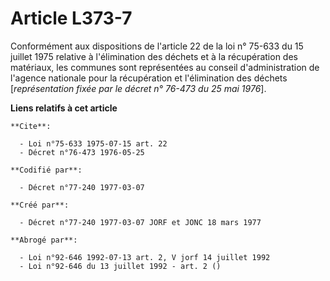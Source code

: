 # Article L373-7

Conformément aux dispositions de l'article 22 de la loi n° 75-633 du 15 juillet 1975 relative à l'élimination des déchets et
à la récupération des matériaux, les communes sont représentées au conseil d'administration de l'agence nationale pour la
récupération et l'élimination des déchets [*représentation fixée par le décret n° 76-473 du 25 mai 1976*].

**Liens relatifs à cet article**

	**Cite**:

	  - Loi n°75-633 1975-07-15 art. 22
	  - Décret n°76-473 1976-05-25

	**Codifié par**:

	  - Décret n°77-240 1977-03-07

	**Créé par**:

	  - Décret n°77-240 1977-03-07 JORF et JONC 18 mars 1977

	**Abrogé par**:

	  - Loi n°92-646 1992-07-13 art. 2, V jorf 14 juillet 1992
	  - Loi n°92-646 du 13 juillet 1992 - art. 2 ()
